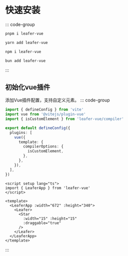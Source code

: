 <script setup lang="ts">
import code from './index.vue?raw'
</script>

# 快速安装

::: code-group

```bash [<div flex items-center><div i-vscode-icons:file-type-pnpm mr2 /> pnpm</div>]
pnpm i leafer-vue
```

```bash [<div flex items-center><div i-vscode-icons:file-type-yarn mr2 /> yarn</div>]
yarn add leafer-vue
```

```bash [<div flex items-center><div i-vscode-icons:file-type-npm mr2 /> npm</div>]
npm i leafer-vue
```

```bash [<div flex items-center><div i-vscode-icons:file-type-bun mr2 /> bun</div>]
bun add leafer-vue
```

:::


## 初始化vue插件

添加Vue插件配置，支持自定义元素。
::: code-group

```ts [<div flex items-center><div i-vscode-icons:file-type-vite mr2 /> vite.config.ts</div>]
import { defineConfig } from 'vite'
import vue from '@vitejs/plugin-vue'
import { isCustomElement } from 'leafer-vue/compiler'

export default defineConfig({
  plugins: [
    vue({
      template: {
        compilerOptions: {
          isCustomElement,
        },
      },
    }),
  ],
})
```

```vue [<div flex items-center><div i-vscode-icons:file-type-vue mr2 /> App.vue</div>]
<script setup lang="ts">
import { LeaferApp } from 'leafer-vue'
</script>

<template>
  <LeaferApp :width="672" :height="340">
    <Leafer>
      <Star
        :width="15" :height="15"
        :draggable="true"
      />
    </Leafer>
  </LeaferApp>
</template>
```
:::

